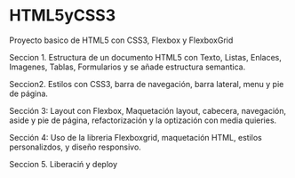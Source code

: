 # HTML5yCSS3
Proyecto basico de HTML5 con CSS3, Flexbox y FlexboxGrid

Seccion 1.
Estructura de un documento HTML5 con
Texto, Listas, Enlaces, Imagenes, Tablas, Formularios y se añade estructura semantica.

Seccion2. 
Estilos con CSS3, barra de navegación, barra lateral, menu y pie de página.

Sección 3:
Layout con Flexbox, Maquetación layout, cabecera, navegación, aside y pie de página, refactorización y la optización con media quieries.

Sección 4: 
Uso de la libreria Flexboxgrid, maquetación HTML, estilos personalizdos, y diseño responsivo.

Seccion 5.
Liberaciń y deploy
